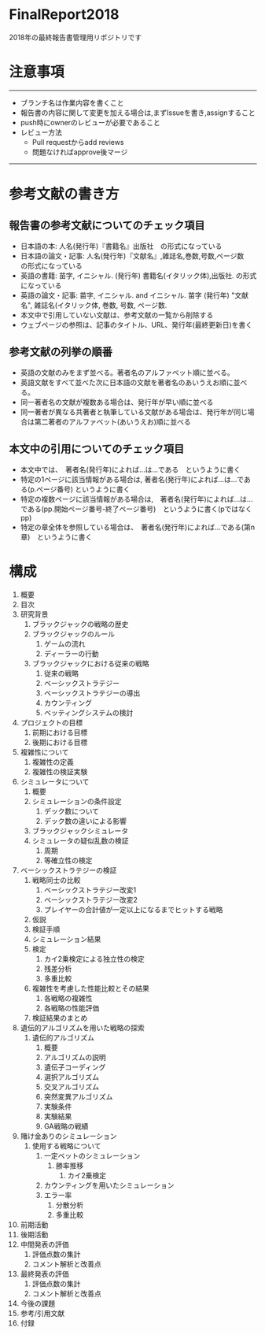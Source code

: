 # FinalReport2018
2018年の最終報告書管理用リポジトリです

# 注意事項
---
- ブランチ名は作業内容を書くこと
- 報告書の内容に関して変更を加える場合は,まずIssueを書き,assignすること
- push時にownerのレビューが必要であること
- レビュー方法
  - Pull requestからadd reviews
  - 問題なければapprove後マージ
---

# 参考文献の書き方
## 報告書の参考文献についてのチェック項目
- 日本語の本: 人名(発行年)『書籍名』出版社　の形式になっている
- 日本語の論文・記事: 人名(発行年)『文献名』,雑誌名,巻数,号数,ページ数　の形式になっている
- 英語の書籍: 苗字, イニシャル. (発行年) 書籍名(イタリック体),出版社. の形式になっている
- 英語の論文・記事: 苗字, イニシャル. and イニシャル. 苗字 (発行年) "文献名", 雑誌名(イタリック体, 巻数, 号数, ページ数.
- 本文中で引用していない文献は、参考文献の一覧から削除する
- ウェブページの参照は、記事のタイトル、URL、発行年(最終更新日)を書く

## 参考文献の列挙の順番
- 英語の文献のみをまず並べる。著者名のアルファベット順に並べる。
- 英語文献をすべて並べた次に日本語の文献を著者名のあいうえお順に並べる。
- 同一著者名の文献が複数ある場合は、発行年が早い順に並べる
- 同一著者が異なる共著者と執筆している文献がある場合は、発行年が同じ場合は第二著者のアルファベット(あいうえお)順に並べる

## 本文中の引用についてのチェック項目
- 本文中では、　著者名(発行年)によれば…は…である　というように書く
- 特定の1ページに該当情報がある場合は,  著者名(発行年)によれば…は…である(p.ページ番号) というように書く
- 特定の複数ページに該当情報がある場合は,　著者名(発行年)によれば…は…である(pp.開始ページ番号-終了ページ番号)　というように書く(pではなくpp)
- 特定の章全体を参照している場合は、　著者名(発行年)によれば…である(第n章)　というように書く

# 構成
1. 概要
1. 目次
1. 研究背景
    1. ブラックジャックの戦略の歴史
    1. ブラックジャックのルール
        1. ゲームの流れ
        1. ディーラーの行動
    1. ブラックジャックにおける従来の戦略
        1. 従来の戦略
        1. ベーシックストラテジー
        1. ベーシックストラテジーの導出
        1. カウンティング
        1. ベッティングシステムの検討
1. プロジェクトの目標
    1. 前期における目標
    1. 後期における目標
1. 複雑性について
    1. 複雑性の定義
    1. 複雑性の検証実験
1. シミュレータについて
    1. 概要
    1. シミュレーションの条件設定
        1. デック数について
        1. デック数の違いによる影響
    1. ブラックジャックシミュレータ
    1. シミュレータの疑似乱数の検証
        1. 周期
        1. 等確立性の検定
1. ベーシックストラテジーの検証
    1. 戦略同士の比較
        1. ベーシックストラテジー改変1
        1. ベーシックストラテジー改変2
        1. プレイヤーの合計値が一定以上になるまでヒットする戦略
    1. 仮説
    1. 検証手順
    1. シミュレーション結果
    1. 検定
        1. カイ2乗検定による独立性の検定
        1. 残差分析
        1. 多重比較
    1. 複雑性を考慮した性能比較とその結果
        1. 各戦略の複雑性
        1. 各戦略の性能評価
    1. 検証結果のまとめ
1. 遺伝的アルゴリズムを用いた戦略の探索
    1. 遺伝的アルゴリズム
        1. 概要
        2. アルゴリズムの説明
        3. 遺伝子コーディング
        4. 選択アルゴリズム
        5. 交叉アルゴリズム
        6. 突然変異アルゴリズム
        7. 実験条件
        8. 実験結果
        9. GA戦略の戦績
1. 賭け金ありのシミュレーション
    1. 使用する戦略について
        1. 一定ベットのシミュレーション
            1. 勝率推移
                1. カイ2乗検定
        1. カウンティングを用いたシミュレーション
        1. エラー率
            1. 分散分析
            1. 多重比較
1. 前期活動
1. 後期活動
1. 中間発表の評価
    1. 評価点数の集計
    1. コメント解析と改善点
1. 最終発表の評価
    1. 評価点数の集計
    1. コメント解析と改善点
1. 今後の課題
1. 参考/引用文献
1. 付録
